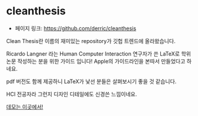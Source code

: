 # cleanthesis

- 페이지 링크: https://github.com/derric/cleanthesis

Clean Thesis란 이름의 재미있는 repository가 깃헙 트렌드에 올라왔습니다.

Ricardo Langner 라는 Human Computer Interaction 연구자가 쓴 LaTeX로 학위 논문 작성하는 분을 위한 가이드 입니다!  Apple의 가이드라인을 본따서 만들었다고 하네요.

pdf 버전도 함께 제공하니 LaTeX가 낯선 분들은 살펴보시기 좋을 것 같습니다.

HCI 전공자라 그런지 디자인 디테일에도 신경쓴 느낌이네요.

[데모는 이곳에서!](github-trand-kr-starter.herokuapp.com)
